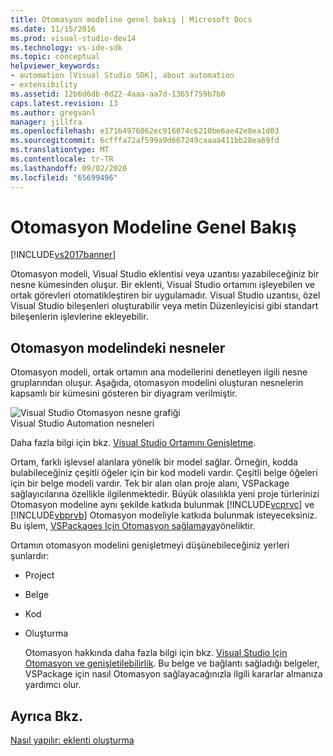 ```yaml
---
title: Otomasyon modeline genel bakış | Microsoft Docs
ms.date: 11/15/2016
ms.prod: visual-studio-dev14
ms.technology: vs-ide-sdk
ms.topic: conceptual
helpviewer_keywords:
- automation [Visual Studio SDK], about automation
- extensibility
ms.assetid: 12b6d6db-0d22-4aaa-aa7d-1365f759b7b0
caps.latest.revision: 13
ms.author: gregvanl
manager: jillfra
ms.openlocfilehash: e17164976062ec916074c6210be6ae42e8ea1d03
ms.sourcegitcommit: 6cfffa72af599a9d667249caaaa411bb28ea69fd
ms.translationtype: MT
ms.contentlocale: tr-TR
ms.lasthandoff: 09/02/2020
ms.locfileid: "65699496"
---
```

# <a name="automation-model-overview"></a>Otomasyon Modeline Genel Bakış
[!INCLUDE[vs2017banner](../../includes/vs2017banner.md)]

Otomasyon modeli, Visual Studio eklentisi veya uzantısı yazabileceğiniz bir nesne kümesinden oluşur. Bir eklenti, Visual Studio ortamını işleyebilen ve ortak görevleri otomatikleştiren bir uygulamadır. Visual Studio uzantısı, özel Visual Studio bileşenleri oluşturabilir veya metin Düzenleyicisi gibi standart bileşenlerin işlevlerine ekleyebilir.  
  
## <a name="objects-in-the-automation-model"></a>Otomasyon modelindeki nesneler  
 Otomasyon modeli, ortak ortamın ana modellerini denetleyen ilgili nesne gruplarından oluşur. Aşağıda, otomasyon modelini oluşturan nesnelerin kapsamlı bir kümesini gösteren bir diyagram verilmiştir.  
  
 ![Visual Studio Otomasyon nesne grafiği](../../extensibility/internals/media/vsvisualstudioautomationobjectchart.gif "vsVisualStudioAutomationObjectChart")  
Visual Studio Automation nesneleri  
  
 Daha fazla bilgi için bkz. [Visual Studio Ortamını Genişletme](https://msdn.microsoft.com/library/4173a963-7ac7-4966-9bb7-e28a9d9f6792).  
  
 Ortam, farklı işlevsel alanlara yönelik bir model sağlar. Örneğin, kodda bulabileceğiniz çeşitli öğeler için bir kod modeli vardır. Çeşitli belge öğeleri için bir belge modeli vardır. Tek bir alan olan proje alanı, VSPackage sağlayıcılarına özellikle ilgilenmektedir. Büyük olasılıkla yeni proje türlerinizi Otomasyon modeline aynı şekilde katkıda bulunmak [!INCLUDE[vcprvc](../../includes/vcprvc-md.md)] ve [!INCLUDE[vbprvb](../../includes/vbprvb-md.md)] Otomasyon modeliyle katkıda bulunmak isteyeceksiniz. Bu işlem, [VSPackages Için Otomasyon sağlamaya](../../extensibility/internals/providing-automation-for-vspackages.md)yöneliktir.  
  
 Ortamın otomasyon modelini genişletmeyi düşünebileceğiniz yerleri şunlardır:  
  
- Project  
  
- Belge  
  
- Kod  
  
- Oluşturma  
  
  Otomasyon hakkında daha fazla bilgi için bkz. [Visual Studio Için Otomasyon ve genişletilebilirlik](https://msdn.microsoft.com/library/f71a2253-3e68-4e5e-9a18-edbba816caf6). Bu belge ve bağlantı sağladığı belgeler, VSPackage için nasıl Otomasyon sağlayacağınızla ilgili kararlar almanıza yardımcı olur.  
  
## <a name="see-also"></a>Ayrıca Bkz.  
 [Nasıl yapılır: eklenti oluşturma](https://msdn.microsoft.com/library/50be56d2-e3a5-4cd2-8569-2a0666b268ce)
